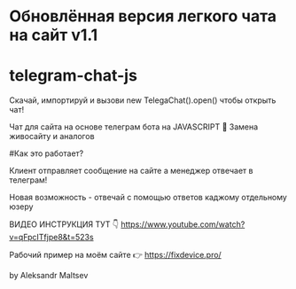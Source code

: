 # Обновлённая версия легкого чата на сайт v1.1
# telegram-chat-js 

Скачай, импортируй и вызови new TelegaChat().open() чтобы открыть чат!

Чат для сайта на основе телеграм бота на JAVASCRIPT 🤘
Замена живосайту и аналогов

#Как это работает?

Клиент отправляет сообщение на сайте а менеджер отвечает в телеграм! 

Новая возможность - отвечай с помощью ответов каджому отдельному юзеру

ВИДЕО ИНСТРУКЦИЯ ТУТ 👇
https://www.youtube.com/watch?v=qFpcITfjpe8&t=523s

Рабочий пример на моём сайте 👉 https://fixdevice.pro/

by Aleksandr Maltsev

